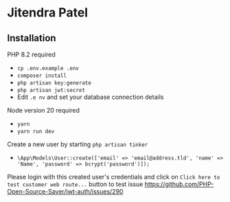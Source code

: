# Jitendra Patel

## Installation

PHP 8.2 required 

- `cp .env.example .env`
- `composer install`
- `php artisan key:generate`
- `php artisan jwt:secret`
- Edit `.e nv` and set your database connection details

Node version 20 required 
- `yarn`
- `yarn run dev`

Create a new user by starting `php artisan tinker`

- `\App\Models\User::create(['email' => 'email@address.tld', 'name' => 'Name', 'password' => bcrypt('password')]);`

Please login with this created user's credentials and click on `Click here to test customer web route...` button to test issue https://github.com/PHP-Open-Source-Saver/jwt-auth/issues/290
